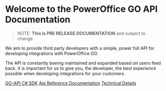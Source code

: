 Welcome to the PowerOffice GO API Documentation
===============================================

> NOTE: **This is PRE RELEASE DOCUMENTATION** and subject to change

We aim to provide third party developers with a simple, power full API for developing integrations with PowerOffice GO.

The API is constantly beeing maintained and expanded based on users feed back. It is important for us to give you, the developer, the best experience possible when developing integrations for your customers.

[GO-API C# SDK](Sdk/Introduction)
[Api Reference Documentation](Api/Toc)
[Technical Details](Details/Introduction)
